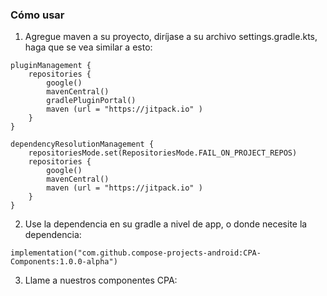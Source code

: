 ### Cómo usar

1. Agregue maven a su proyecto, diríjase a su archivo settings.gradle.kts, haga que se vea similar a esto:

```
pluginManagement {
    repositories {
        google()
        mavenCentral()
        gradlePluginPortal()
        maven (url = "https://jitpack.io" )
    }
}

dependencyResolutionManagement {
    repositoriesMode.set(RepositoriesMode.FAIL_ON_PROJECT_REPOS)
    repositories {
        google()
        mavenCentral()
        maven (url = "https://jitpack.io" )
    }
}
```
2. Use la dependencia en su gradle a nivel de app, o donde necesite la dependencia:
```
implementation("com.github.compose-projects-android:CPA-Components:1.0.0-alpha")
```

3. Llame a nuestros componentes CPA:
